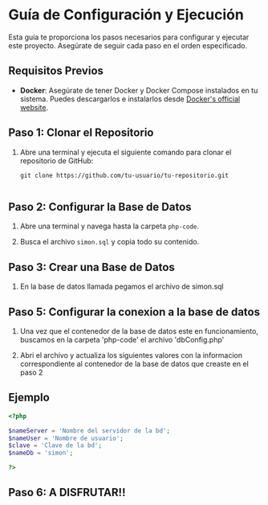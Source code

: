 # Guía de Configuración y Ejecución

Esta guía te proporciona los pasos necesarios para configurar y ejecutar este proyecto. Asegúrate de seguir cada paso en el orden especificado.

## Requisitos Previos

- **Docker**: Asegúrate de tener Docker y Docker Compose instalados en tu sistema. Puedes descargarlos e instalarlos desde [Docker's official website](https://www.docker.com/get-started).

## Paso 1: Clonar el Repositorio

1. Abre una terminal y ejecuta el siguiente comando para clonar el repositorio de GitHub:

   ```shell
   git clone https://github.com/tu-usuario/tu-repositorio.git


## Paso 2: Configurar la Base de Datos

1. Abre una terminal y navega hasta la carpeta `php-code`.

2. Busca el archivo `simon.sql` y copia todo su contenido.

## Paso 3: Crear una Base de Datos

1. En la base de datos llamada pegamos el archivo de simon.sql


## Paso 5: Configurar la conexion a la base de datos

1. Una vez que el contenedor de la base de datos este en funcionamiento, buscamos en la carpeta 'php-code' el archivo 'dbConfig.php'

2. Abri el archivo y actualiza los siguientes valores con la informacion correspondiente al contenedor de la base de datos que creaste en el paso 2 

## Ejemplo

```php
<?php

$nameServer = 'Nombre del servidor de la bd'; 
$nameUser = 'Nombre de usuario';
$clave = 'Clave de la bd';
$nameDb = 'simon';

?>
```
## Paso 6: A DISFRUTAR!!